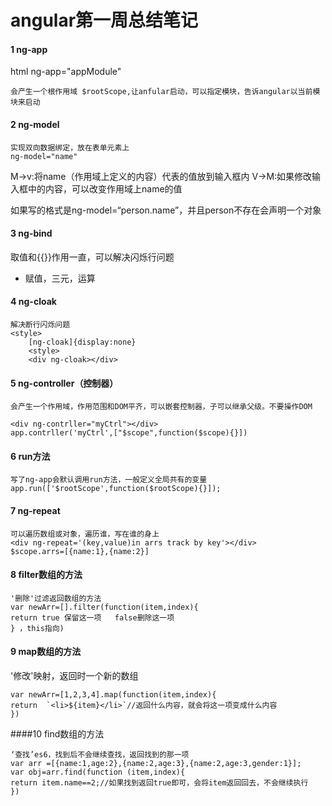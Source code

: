# angular第一周总结笔记

#### 1 ng-app
html ng-app="appModule"
```
会产生一个根作用域 $rootScope,让anfular启动，可以指定模块，告诉angular以当前模块来启动
```
#### 2 ng-model
```
实现双向数据绑定，放在表单元素上
ng-model="name"
```
M->v:将name（作用域上定义的内容）代表的值放到输入框内
V->M:如果修改输入框中的内容，可以改变作用域上name的值

如果写的格式是ng-model=“person.name”，并且person不存在会声明一个对象

#### 3 ng-bind
取值和{{}}作用一直，可以解决闪烁行问题
- 赋值，三元，运算

#### 4 ng-cloak
```
解决断行闪烁问题
<style>
	[ng-cloak]{display:none}
	<style>
	<div ng-cloak></div>
```

#### 5 ng-controller（控制器）
```
会产生一个作用域，作用范围和DOM平齐，可以嵌套控制器，子可以继承父级。不要操作DOM

<div ng-contrller="myCtrl"></div>
app.contrller('myCtrl',["$scope",function($scope){}])
```
 #### 6 run方法
 ```
 写了ng-app会默认调用run方法，一般定义全局共有的变量
 app.run(['$rootScope',function($rootScope){}]);
 ```
#### 7 ng-repeat
```
可以遍历数组或对象，遍历谁，写在谁的身上
<div ng-repeat='(key,value)in arrs track by key'></div>
$scope.arrs=[{name:1},{name:2}]
```
#### 8 filter数组的方法
```
'删除'过滤返回数组的方法
var newArr=[].filter(function(item,index){
return true 保留这一项   false删除这一项
} ，this指向)
```

#### 9 map数组的方法
'修改'映射，返回时一个新的数组
```
var newArr=[1,2,3,4].map(function(item,index){
return  `<li>${item}</li>`//返回什么内容，就会将这一项变成什么内容
})
```
####10 find数组的方法
```
‘查找’es6，找到后不会继续查找，返回找到的那一项
var arr =[{name:1,age:2},{name:2,age:3},{name:2,age:3,gender:1}];
var obj=arr.find(function (item,index){
return item.name==2;//如果找到返回true即可，会将item返回回去，不会继续执行
})

```

